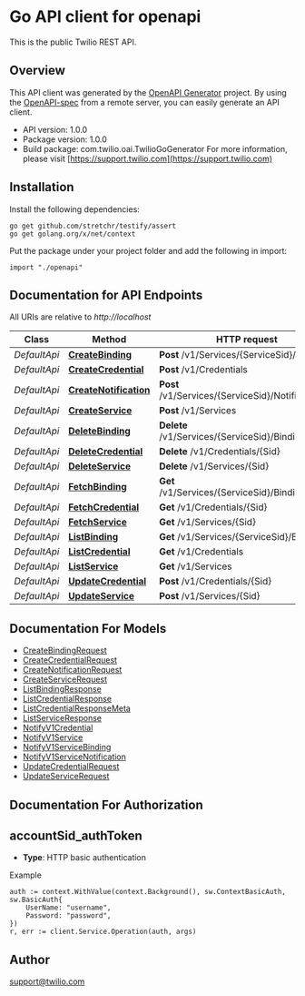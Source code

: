 # Go API client for openapi

This is the public Twilio REST API.

## Overview
This API client was generated by the [OpenAPI Generator](https://openapi-generator.tech) project.  By using the [OpenAPI-spec](https://www.openapis.org/) from a remote server, you can easily generate an API client.

- API version: 1.0.0
- Package version: 1.0.0
- Build package: com.twilio.oai.TwilioGoGenerator
For more information, please visit [https://support.twilio.com](https://support.twilio.com)

## Installation

Install the following dependencies:

```shell
go get github.com/stretchr/testify/assert
go get golang.org/x/net/context
```

Put the package under your project folder and add the following in import:

```golang
import "./openapi"
```

## Documentation for API Endpoints

All URIs are relative to *http://localhost*

Class | Method | HTTP request | Description
------------ | ------------- | ------------- | -------------
*DefaultApi* | [**CreateBinding**](docs/DefaultApi.md#createbinding) | **Post** /v1/Services/{ServiceSid}/Bindings | 
*DefaultApi* | [**CreateCredential**](docs/DefaultApi.md#createcredential) | **Post** /v1/Credentials | 
*DefaultApi* | [**CreateNotification**](docs/DefaultApi.md#createnotification) | **Post** /v1/Services/{ServiceSid}/Notifications | 
*DefaultApi* | [**CreateService**](docs/DefaultApi.md#createservice) | **Post** /v1/Services | 
*DefaultApi* | [**DeleteBinding**](docs/DefaultApi.md#deletebinding) | **Delete** /v1/Services/{ServiceSid}/Bindings/{Sid} | 
*DefaultApi* | [**DeleteCredential**](docs/DefaultApi.md#deletecredential) | **Delete** /v1/Credentials/{Sid} | 
*DefaultApi* | [**DeleteService**](docs/DefaultApi.md#deleteservice) | **Delete** /v1/Services/{Sid} | 
*DefaultApi* | [**FetchBinding**](docs/DefaultApi.md#fetchbinding) | **Get** /v1/Services/{ServiceSid}/Bindings/{Sid} | 
*DefaultApi* | [**FetchCredential**](docs/DefaultApi.md#fetchcredential) | **Get** /v1/Credentials/{Sid} | 
*DefaultApi* | [**FetchService**](docs/DefaultApi.md#fetchservice) | **Get** /v1/Services/{Sid} | 
*DefaultApi* | [**ListBinding**](docs/DefaultApi.md#listbinding) | **Get** /v1/Services/{ServiceSid}/Bindings | 
*DefaultApi* | [**ListCredential**](docs/DefaultApi.md#listcredential) | **Get** /v1/Credentials | 
*DefaultApi* | [**ListService**](docs/DefaultApi.md#listservice) | **Get** /v1/Services | 
*DefaultApi* | [**UpdateCredential**](docs/DefaultApi.md#updatecredential) | **Post** /v1/Credentials/{Sid} | 
*DefaultApi* | [**UpdateService**](docs/DefaultApi.md#updateservice) | **Post** /v1/Services/{Sid} | 


## Documentation For Models

 - [CreateBindingRequest](docs/CreateBindingRequest.md)
 - [CreateCredentialRequest](docs/CreateCredentialRequest.md)
 - [CreateNotificationRequest](docs/CreateNotificationRequest.md)
 - [CreateServiceRequest](docs/CreateServiceRequest.md)
 - [ListBindingResponse](docs/ListBindingResponse.md)
 - [ListCredentialResponse](docs/ListCredentialResponse.md)
 - [ListCredentialResponseMeta](docs/ListCredentialResponseMeta.md)
 - [ListServiceResponse](docs/ListServiceResponse.md)
 - [NotifyV1Credential](docs/NotifyV1Credential.md)
 - [NotifyV1Service](docs/NotifyV1Service.md)
 - [NotifyV1ServiceBinding](docs/NotifyV1ServiceBinding.md)
 - [NotifyV1ServiceNotification](docs/NotifyV1ServiceNotification.md)
 - [UpdateCredentialRequest](docs/UpdateCredentialRequest.md)
 - [UpdateServiceRequest](docs/UpdateServiceRequest.md)


## Documentation For Authorization



## accountSid_authToken

- **Type**: HTTP basic authentication

Example

```golang
auth := context.WithValue(context.Background(), sw.ContextBasicAuth, sw.BasicAuth{
    UserName: "username",
    Password: "password",
})
r, err := client.Service.Operation(auth, args)
```


## Author

support@twilio.com

